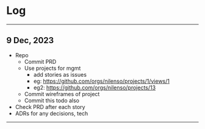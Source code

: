 # Log

---
## 9 Dec, 2023
- Repo
    - Commit PRD
    - Use projects for mgmt
        - add stories as issues
        - eg: https://github.com/orgs/nilenso/projects/1/views/1
        - eg2: https://github.com/orgs/nilenso/projects/13
    - Commit wireframes of project
    - Commit this todo also
- Check PRD after each story
- ADRs for any decisions, tech

---
